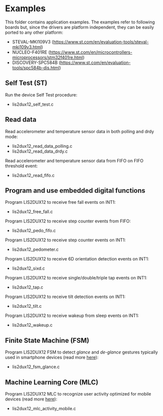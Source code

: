 # Examples

This folder contains application examples. The examples refer to following boards but, since the drivers are platform independent, they can be easily ported to any other platform: 

- STEVAL-MKI109V3 (https://www.st.com/en/evaluation-tools/steval-mki109v3.html)
- NUCLEO-F401RE (https://www.st.com/en/microcontrollers-microprocessors/stm32f401re.html)
- DISCOVERY-SPC584B (https://www.st.com/en/evaluation-tools/spc584b-dis.html)

## Self Test (ST)

Run the device Self Test procedure:

  - lis2dux12_self_test.c

## Read data

Read accelerometer and temperature sensor data in both polling and drdy mode:

  - lis2dux12_read_data_polling.c
  - lis2dux12_read_data_drdy.c

Read accelerometer and temperature sensor data from FIFO on FIFO threshold event:

  - lis2dux12_read_fifo.c

## Program and use embedded digital functions

Program LIS2DUX12 to receive free fall events on INT1:

  - lis2dux12_free_fall.c

Program LIS2DUX12 to receive step counter events from FIFO:

  - lis2dux12_pedo_fifo.c

Program LIS2DUX12 to receive step counter events on INT1:

  - lis2dux12_pedometer.c

Program LIS2DUX12 to receive 6D orientation detection events on INT1:

  - lis2dux12_sixd.c

Program LIS2DUX12 to receive single/double/triple tap events on INT1:

  - lis2dux12_tap.c

Program LIS2DUX12 to receive tilt detection events on INT1:

  - lis2dux12_tilt.c

Program LIS2DUX12 to receive wakeup from sleep events on INT1:

  - lis2dux12_wakeup.c

## Finite State Machine (FSM)

Program LIS2DUX12 FSM to detect *glance* and *de-glance* gestures typically used in smartphone devices (read more [here](https://github.com/STMicroelectronics/st-mems-finite-state-machine/blob/main/examples/glance_detection/lis2dux12/README.md)):

  - lis2dux12_fsm_glance.c

## Machine Learning Core (MLC)

Program LIS2DUX12 MLC to recognize user activity optimized for mobile devices (read more [here](https://github.com/STMicroelectronics/st-mems-machine-learning-core/blob/main/examples/activity_recognition_for_mobile/lis2dux12/README.md)):

  - lis2dux12_mlc_activity_mobile.c

